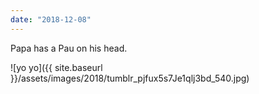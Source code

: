 ```yaml
---
date: "2018-12-08"
---
```


Papa has a Pau on his head.

![yo yo]({{ site.baseurl }}/assets/images/2018/tumblr_pjfux5s7Je1qlj3bd_540.jpg)
